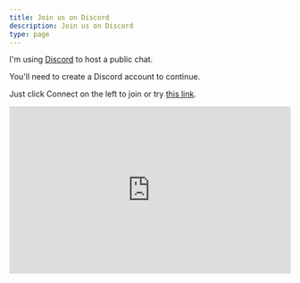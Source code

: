 ```yaml
---
title: Join us on Discord
description: Join us on Discord
type: page
---
```


I'm using [Discord](https://discord.com) to host a public chat.

You'll need to create a Discord account to continue.

Just click Connect on the left to join or try [this link](https://listcord.org/server/gdc).

<iframe src="https://discordapp.com/widget?id=608242475043389480&theme=dark" width="100%" height="300" allowtransparency="true" frameborder="0" sandbox="allow-popups allow-popups-to-escape-sandbox allow-same-origin allow-scripts"></iframe>

